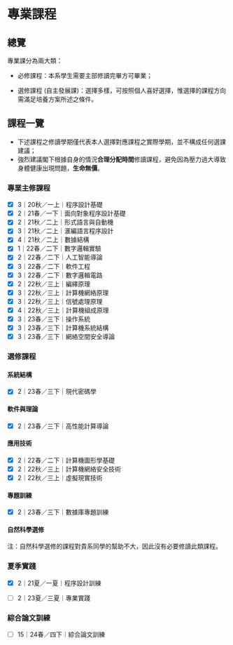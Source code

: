 # 專業課程



## 總覽

專業課分為兩大類：

* 必修課程：本系學生需要主部修讀完畢方可畢業；

* 選修課程 (自主發展課)：選擇多樣，可按照個人喜好選擇，惟選擇的課程方向需滿足培養方案所述之條件。

## 課程一覽

* 下述課程之修讀學期僅代表本人選擇對應課程之實際學期，並不構成任何選課建議；
* 強烈建議閣下根據自身的情況**合理分配時間**修讀課程，避免因為壓力過大導致身體健康出現問題，**生命無價**。

### 專業主修課程

- [x] 3｜20秋／一上｜程序設計基礎
- [x] 2｜21春／一下｜面向對象程序設計基礎
- [x] 2｜21秋／二上｜形式語言與自動機
- [x] 3｜21秋／二上｜滙編語言程序設計
- [x] 4｜21秋／二上｜數據結構
- [x] 1｜22春／二下｜數字邏輯實驗
- [x] 2｜22春／二下｜人工智能導論
- [x] 3｜22春／二下｜軟件工程
- [x] 3｜22春／二下｜數字邏輯電路
- [x] 2｜22秋／三上｜編繹原理
- [x] 3｜22秋／三上｜計算機網絡原理
- [x] 3｜22秋／三上｜信號處理原理
- [x] 4｜22秋／三上｜計算機組成原理
- [x] 3｜23春／三下｜操作系統
- [x] 3｜23春／三下｜計算機系統結構
- [x] 3｜23春／三下｜網絡空間安全導論

### 選修課程

#### 系統結構

- [x] 2｜23春／三下｜現代密碼學

#### 軟件與理論

- [x] 2｜23春／三下｜高性能計算導論

#### 應用技術

- [x] 2｜22春／二下｜計算機圖形學基礎
- [x] 2｜22秋／三上｜計算機網絡安全技術
- [x] 2｜22秋／三上｜虛擬現實技術

#### 專題訓練

- [x] 2｜23春／三下｜數據庫專題訓練

#### 自然科學選修

注：自然科學選修的課程對貴系同學的幫助不大，因此沒有必要修讀此類課程。



### 夏季實踐

- [x] 2｜21夏／一夏｜程序設計訓練
- [ ] 2｜23夏／三夏｜專業實踐



### 綜合論文訓練

- [ ] 15｜24春／四下｜綜合論文訓練